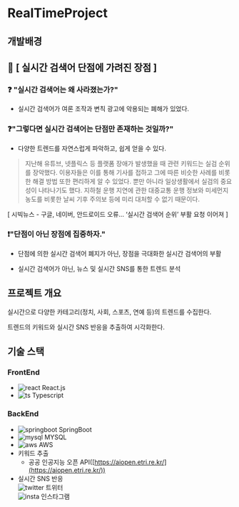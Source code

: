 # RealTimeProject
## 개발배경

## 📌 [ 실시간 검색어 단점에 가려진 장점 ]  


### ❓ "실시간 검색어는 왜 사라졌는가?"

 - 실시간 검색어가 여론 조작과 변칙 광고에 악용되는 폐해가 있었다.


### ❓"그렇다면 실시간 검색어는 단점만 존재하는 것일까?"

 - 다양한 트렌드를 자연스럽게 파악하고, 쉽게 얻을 수 있다.

> 지난해 유튜브, 넷플릭스 등 플랫폼 장애가 발생했을 때 관련 키워드는 실검 순위를 장악했다. 이용자들은 이를 통해 기사를 접하고 그에 따른 비슷한 사례를 비롯한 해결 방법 또한 편리하게 알 수 있었다.
뿐만 아니라 일상생활에서 실검의 중요성이 나타나기도 했다. 지하철 운행 지연에 관한 대중교통 운행 정보와 미세먼지 농도를 비롯한 날씨 기후 주의보 등에 미리 대처할 수 없기 때문이다.

[ 시빅뉴스 - 구글, 네이버, 안드로이드 오류... ‘실시간 검색어 순위’ 부활 요청 이어져 ]
  
  
### ❗"단점이 아닌 장점에 집중하자."

 - 단점에 의한 실시간 검색어 폐지가 아닌, 장점을 극대화한 실시간 검색어의 부활

 - 실시간 검색어가 아닌, 뉴스 및 실시간 SNS를 통한 트렌드 분석  
  
   
## 프로젝트 개요

실시간으로 다양한 카테고리(정치, 사회, 스포츠, 연예 등)의 트렌드를 수집한다.

트렌드의 키워드와 실시간 SNS 반응을 추출하여 시각화한다.  
  
  
## 기술 스택
### FrontEnd

- ![react](https://media.discordapp.net/attachments/805960914951864360/828619047054475274/unknown.png) React.js  
- ![ts](https://media.discordapp.net/attachments/805960914951864360/828614135394336799/typescript.png) Typescript

  
### BackEnd

- ![springboot](https://media.discordapp.net/attachments/805960914951864360/828618236270084137/unknown.png) SpringBoot
- ![mysql](https://media.discordapp.net/attachments/805960914951864360/828618351337144350/unknown.png) MYSQL
- ![aws](https://media.discordapp.net/attachments/805960914951864360/828618503393247252/unknown.png) AWS
- 키워드 추출
    - 공공 인공지능 오픈 API([https://aiopen.etri.re.kr/](https://aiopen.etri.re.kr/))
- 실시간 SNS 반응  
    ![twitter](https://media.discordapp.net/attachments/805960914951864360/828620354301329488/unknown.png) 트위터  
    ![insta](https://media.discordapp.net/attachments/805960914951864360/828619650866610196/unknown.png) 인스타그램
